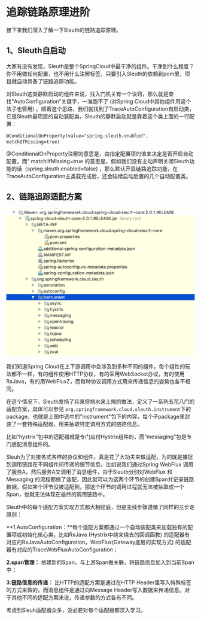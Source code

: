 # 追踪链路原理进阶

接下来我们深入了解一下Sleuth的链路追踪原理。

## 1、Sleuth自启动

大家有没有发现，SIeuth是整个SpringCloud中最干净的组件。干净到什么程度？你不用做任何配置，也不用什么注解标签，只要引入SIeuth的依赖到pom里，项目就自动具备了链路追踪功能。

对Sleuth这类静默启动的组件来说，找入门机关有一个诀窍，那么就是查找”AutoConfiguration”关键字，一准跑不了 (对Spring Cloud中其他组件用这个法子也管用) 。顺着这个思路，我们就找到了TraceAutoConfiguration自启动类，它是Sleuth最项层的自动装配类，Sleuth的静默启动就是靠着这个类上面的一行配置：

```
@ConditionalOnProperty(value="spring.sleuth.enabled", matchIfMissing=true)
```

@ConditionalOnProperty注解的意思是，由指定配置项的值来决定是否开启自动配置，而“ matchllfMissing=true 的意思是，假如我们没有主动声明关闭Sleuth功能的话（spring.sleuth.enabled=false) ，那么默认开启链路追踪功能，在TraceAutoConfiguration主类载完成后，还会陆续启动后置的几个自动配置类。

## 2、链路追踪适配方案

![输入图片说明](../img/06.png)

我们知道Spring Cloud在上下游调用中会涉及到多种不同的组件，每个组性的玩法都不一样，有的组件使用HTTP协议，有的采用WebSocket办议，有的使用RxJava，有的用WebFluxZ，而每种协议调用方式用来传递信息的姿势也各不相同。

在这个情况下，Sleuth发扬了兵来将挡水来土掩的做法，定义了一系列五花八门的适配方案，具体可以参见 `org.springframework.cloud.sleuth.instrument`下的package，也就是上图中选中的"instrument"包下的内容，每个子package里封装了一套特殊适配器，用来抽取特定调用方式的链路信息。

比如“hystrix”包中的适配器就是专门应付Hystrix组件的，而“messaging"包是专门适配消息组件的。

Sleuh为了对接各式各样的协议和组件，真是花了大功夫来做适配，为的就是捕捉到调用链路在不同组件间传递的细节信息。比如说我们通过Spring WebFlux 调用了服务A，然后服务A又调用了消息组件，由于Sleuth分别对WebFlux 和 Messaging 的流程都做了适配，因此就可以为这两个环节的创建Span并记录链路数据，假如某个环节没被适配到，那这个环节的调用过程就无法被抽取成一个Span，也就无法体现在最终的调用链路中。

Sleuth中的每个适配方案实现方式都大相径庭，但是主线步骤遵循了同样的三步走原则：

**1.AutoConfiguration：**每个适配方案都通过一个自动装配类来加载独有的配置项或初始化核心类，比如RxJava (Hystrix中绕来绕去的回调函教) 的适配器有对应的RxJavaAutoConfiguration，WebFlux(Gateway底层的实现方式) 的适配器有对应的TraceWebFluxAutoConfiguration；

**2.span管理：** 创建新的Span，与上游Span做关联，将链路信息加入到当前Span中；

**3.链路信息的传递：** 比HTTP的适配方案是通过在HTTP Header里写入特殊标签的方式来做的，而消息组件是通过向Message Header写入数据来传递信息。对于其他不同的适配方案来说，传递参数的方式各有不同。

考虑到Sleuh适配器众多，没必要对每个适配器都深入学习。